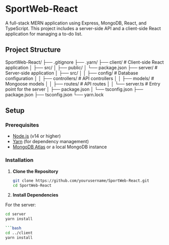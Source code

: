 # SportWeb-React

A full-stack MERN application using Express, MongoDB, React, and TypeScript. This project includes a server-side API and a client-side React application for managing a to-do list.

## Project Structure

SportWeb-React/
├── .gitignore
├── .yarn/
├── client/ # Client-side React application
│ ├── src/ 
│ ├── public/
│ └── package.json
├── server/ # Server-side application
│ ├── src/
│ │ ├── config/ # Database configuration 
│ │ ├── controllers/ # API controllers 
│ │ ├── models/ # Mongoose models 
│ │ ├── routes/ # API routes 
│ │ └── server.ts # Entry point for the server
│ ├── package.json 
│ └── tsconfig.json
├── package.json 
├── tsconfig.json 
└── yarn.lock

## Setup

### Prerequisites

- [Node.js](https://nodejs.org/) (v14 or higher)
- [Yarn](https://yarnpkg.com/) (for dependency management)
- [MongoDB Atlas](https://www.mongodb.com/cloud/atlas) or a local MongoDB instance

### Installation

1. **Clone the Repository**

   ```bash
   git clone https://github.com/yourusername/SportWeb-React.git
   cd SportWeb-React
   
2. **Install Dependencies**

For the server:


 ```bash
cd server
yarn install

 ```bash
cd ../client
yarn install
